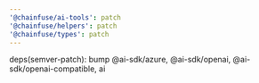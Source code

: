 ```yaml
---
'@chainfuse/ai-tools': patch
'@chainfuse/helpers': patch
'@chainfuse/types': patch
---
```


deps(semver-patch): bump @ai-sdk/azure, @ai-sdk/openai, @ai-sdk/openai-compatible, ai
